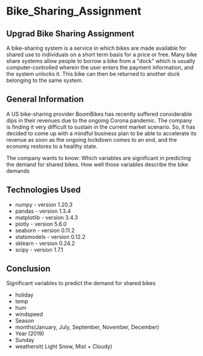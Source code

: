 # Bike_Sharing_Assignment
## Upgrad Bike Sharing Assignment

A bike-sharing system is a service in which bikes are made available for shared use to individuals on a short term basis for a price or free. Many bike share systems allow people to borrow a bike from a "dock" which is usually computer-controlled wherein the user enters the payment information, and the system unlocks it. This bike can then be returned to another dock belonging to the same system.

## General Information
A US bike-sharing provider BoomBikes has recently suffered considerable dips in their revenues due to the ongoing Corona pandemic. The company is finding it very difficult to sustain in the current market scenario. So, it has decided to come up with a mindful business plan to be able to accelerate its revenue as soon as the ongoing lockdown comes to an end, and the economy restores to a healthy state.

The company wants to know:
Which variables are significant in predicting the demand for shared bikes.
How well those variables describe the bike demands

## Technologies Used
* numpy - version 1.20.3 <br />
* pandas - version 1.3.4 <br />
* matplotlib - version 3.4.3 <br />
* plotly - version 5.6.0 <br />
* seaborn - version 0.11.2 <br />
* statsmodels - version 0.12.2 <br />
* sklearn - version 0.24.2 <br />
* scipy - version 1.7.1 <br />

## Conclusion
Significant variables to predict the demand for shared bikes

* holiday<br />
* temp<br />
* hum<br />
* windspeed<br />
* Season<br />
* months(January, July, September, November, December)<br />
* Year (2019)<br />
* Sunday<br />
* weathersit( Light Snow, Mist + Cloudy)<br />

